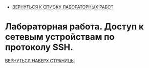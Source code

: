 - [ВЕРНУТЬСЯ К СПИСКУ ЛАБОРАТОРНЫХ РАБОТ](https://github.com/Art1shock/otus-networks/tree/main/labs)

# Лабораторная работа. Доступ к сетевым устройствам по протоколу SSH.

[ВЕРНУТЬСЯ НАВЕРХ СТРАНИЦЫ](https://github.com/Art1shock/otus-networks/tree/main/labs/lab04)
